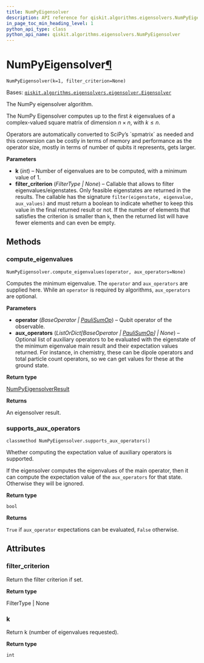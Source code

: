 ```yaml
---
title: NumPyEigensolver
description: API reference for qiskit.algorithms.eigensolvers.NumPyEigensolver
in_page_toc_min_heading_level: 1
python_api_type: class
python_api_name: qiskit.algorithms.eigensolvers.NumPyEigensolver
---
```


# NumPyEigensolver[¶](#numpyeigensolver "Permalink to this headline")

<span id="qiskit.algorithms.eigensolvers.NumPyEigensolver" />

`NumPyEigensolver(k=1, filter_criterion=None)`

Bases: [`qiskit.algorithms.eigensolvers.eigensolver.Eigensolver`](qiskit.algorithms.eigensolvers.Eigensolver "qiskit.algorithms.eigensolvers.eigensolver.Eigensolver")

The NumPy eigensolver algorithm.

The NumPy Eigensolver computes up to the first $k$ eigenvalues of a complex-valued square matrix of dimension $n \times n$, with $k \leq n$.

<Admonition title="Note" type="note">
  Operators are automatically converted to SciPy’s `spmatrix` as needed and this conversion can be costly in terms of memory and performance as the operator size, mostly in terms of number of qubits it represents, gets larger.
</Admonition>

**Parameters**

*   **k** (*int*) – Number of eigenvalues are to be computed, with a minimum value of 1.
*   **filter\_criterion** (*FilterType | None*) – Callable that allows to filter eigenvalues/eigenstates. Only feasible eigenstates are returned in the results. The callable has the signature `filter(eigenstate, eigenvalue, aux_values)` and must return a boolean to indicate whether to keep this value in the final returned result or not. If the number of elements that satisfies the criterion is smaller than `k`, then the returned list will have fewer elements and can even be empty.

## Methods

### compute\_eigenvalues

<span id="qiskit.algorithms.eigensolvers.NumPyEigensolver.compute_eigenvalues" />

`NumPyEigensolver.compute_eigenvalues(operator, aux_operators=None)`

Computes the minimum eigenvalue. The `operator` and `aux_operators` are supplied here. While an `operator` is required by algorithms, `aux_operators` are optional.

**Parameters**

*   **operator** (*BaseOperator |* [*PauliSumOp*](qiskit.opflow.primitive_ops.PauliSumOp "qiskit.opflow.primitive_ops.PauliSumOp")) – Qubit operator of the observable.
*   **aux\_operators** (*ListOrDict\[BaseOperator |* [*PauliSumOp*](qiskit.opflow.primitive_ops.PauliSumOp "qiskit.opflow.primitive_ops.PauliSumOp")*] | None*) – Optional list of auxiliary operators to be evaluated with the eigenstate of the minimum eigenvalue main result and their expectation values returned. For instance, in chemistry, these can be dipole operators and total particle count operators, so we can get values for these at the ground state.

**Return type**

[NumPyEigensolverResult](qiskit.algorithms.eigensolvers.NumPyEigensolverResult "qiskit.algorithms.eigensolvers.NumPyEigensolverResult")

**Returns**

An eigensolver result.

### supports\_aux\_operators

<span id="qiskit.algorithms.eigensolvers.NumPyEigensolver.supports_aux_operators" />

`classmethod NumPyEigensolver.supports_aux_operators()`

Whether computing the expectation value of auxiliary operators is supported.

If the eigensolver computes the eigenvalues of the main operator, then it can compute the expectation value of the `aux_operators` for that state. Otherwise they will be ignored.

**Return type**

`bool`

**Returns**

`True` if `aux_operator` expectations can be evaluated, `False` otherwise.

## Attributes

<span id="qiskit.algorithms.eigensolvers.NumPyEigensolver.filter_criterion" />

### filter\_criterion

Return the filter criterion if set.

**Return type**

FilterType | None

<span id="qiskit.algorithms.eigensolvers.NumPyEigensolver.k" />

### k

Return k (number of eigenvalues requested).

**Return type**

`int`

